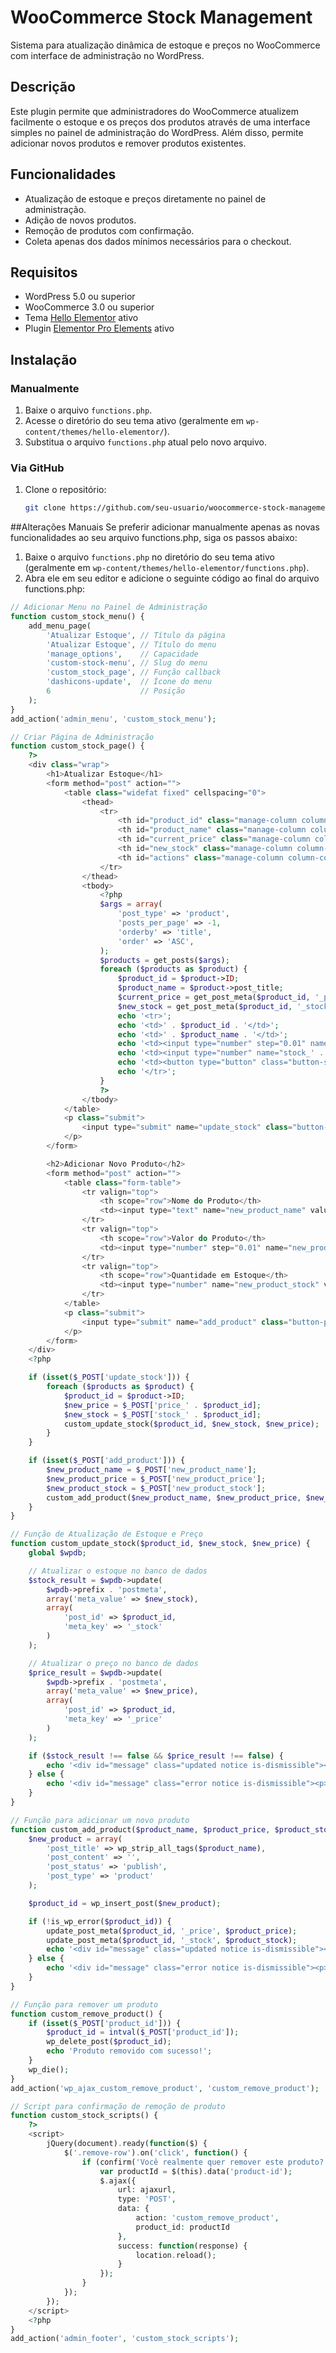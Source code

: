 # WooCommerce Stock Management

Sistema para atualização dinâmica de estoque e preços no WooCommerce com interface de administração no WordPress.

## Descrição

Este plugin permite que administradores do WooCommerce atualizem facilmente o estoque e os preços dos produtos através de uma interface simples no painel de administração do WordPress. Além disso, permite adicionar novos produtos e remover produtos existentes.

## Funcionalidades

- Atualização de estoque e preços diretamente no painel de administração.
- Adição de novos produtos.
- Remoção de produtos com confirmação.
- Coleta apenas dos dados mínimos necessários para o checkout.

## Requisitos

- WordPress 5.0 ou superior
- WooCommerce 3.0 ou superior
- Tema [Hello Elementor](https://elementor.com/hello-theme/) ativo
- Plugin [Elementor Pro Elements](https://github.com/ProElements/pro-elements) ativo

## Instalação

### Manualmente

1. Baixe o arquivo `functions.php`.
2. Acesse o diretório do seu tema ativo (geralmente em `wp-content/themes/hello-elementor/`).
3. Substitua o arquivo `functions.php` atual pelo novo arquivo.

### Via GitHub

1. Clone o repositório:
   ```bash
   git clone https://github.com/seu-usuario/woocommerce-stock-management.git

##Alterações Manuais
Se preferir adicionar manualmente apenas as novas funcionalidades ao seu arquivo functions.php, siga os passos abaixo:

1. Baixe o arquivo `functions.php` no diretório do seu tema ativo (geralmente em `wp-content/themes/hello-elementor/functions.php`).
2. Abra ele em seu editor e adicione o seguinte código ao final do arquivo functions.php:

```php
// Adicionar Menu no Painel de Administração
function custom_stock_menu() {
    add_menu_page(
        'Atualizar Estoque', // Título da página
        'Atualizar Estoque', // Título do menu
        'manage_options',    // Capacidade
        'custom-stock-menu', // Slug do menu
        'custom_stock_page', // Função callback
        'dashicons-update',  // Ícone do menu
        6                    // Posição
    );
}
add_action('admin_menu', 'custom_stock_menu');

// Criar Página de Administração
function custom_stock_page() {
    ?>
    <div class="wrap">
        <h1>Atualizar Estoque</h1>
        <form method="post" action="">
            <table class="widefat fixed" cellspacing="0">
                <thead>
                    <tr>
                        <th id="product_id" class="manage-column column-columnname" scope="col">ID do Produto</th>
                        <th id="product_name" class="manage-column column-columnname" scope="col">Nome do Produto</th>
                        <th id="current_price" class="manage-column column-columnname" scope="col">Valor Atual</th>
                        <th id="new_stock" class="manage-column column-columnname" scope="col">Quantidade em Estoque</th>
                        <th id="actions" class="manage-column column-columnname" scope="col">Ações</th>
                    </tr>
                </thead>
                <tbody>
                    <?php
                    $args = array(
                        'post_type' => 'product',
                        'posts_per_page' => -1,
                        'orderby' => 'title',
                        'order' => 'ASC',
                    );
                    $products = get_posts($args);
                    foreach ($products as $product) {
                        $product_id = $product->ID;
                        $product_name = $product->post_title;
                        $current_price = get_post_meta($product_id, '_price', true);
                        $new_stock = get_post_meta($product_id, '_stock', true);
                        echo '<tr>';
                        echo '<td>' . $product_id . '</td>';
                        echo '<td>' . $product_name . '</td>';
                        echo '<td><input type="number" step="0.01" name="price_' . $product_id . '" value="' . $current_price . '" /></td>';
                        echo '<td><input type="number" name="stock_' . $product_id . '" value="' . $new_stock . '" /></td>';
                        echo '<td><button type="button" class="button-secondary remove-row" data-product-id="' . $product_id . '">Remover</button></td>';
                        echo '</tr>';
                    }
                    ?>
                </tbody>
            </table>
            <p class="submit">
                <input type="submit" name="update_stock" class="button-primary" value="Atualizar Estoque" />
            </p>
        </form>

        <h2>Adicionar Novo Produto</h2>
        <form method="post" action="">
            <table class="form-table">
                <tr valign="top">
                    <th scope="row">Nome do Produto</th>
                    <td><input type="text" name="new_product_name" value="" /></td>
                </tr>
                <tr valign="top">
                    <th scope="row">Valor do Produto</th>
                    <td><input type="number" step="0.01" name="new_product_price" value="" /></td>
                </tr>
                <tr valign="top">
                    <th scope="row">Quantidade em Estoque</th>
                    <td><input type="number" name="new_product_stock" value="" /></td>
                </tr>
            </table>
            <p class="submit">
                <input type="submit" name="add_product" class="button-primary" value="Adicionar Produto" />
            </p>
        </form>
    </div>
    <?php

    if (isset($_POST['update_stock'])) {
        foreach ($products as $product) {
            $product_id = $product->ID;
            $new_price = $_POST['price_' . $product_id];
            $new_stock = $_POST['stock_' . $product_id];
            custom_update_stock($product_id, $new_stock, $new_price);
        }
    }

    if (isset($_POST['add_product'])) {
        $new_product_name = $_POST['new_product_name'];
        $new_product_price = $_POST['new_product_price'];
        $new_product_stock = $_POST['new_product_stock'];
        custom_add_product($new_product_name, $new_product_price, $new_product_stock);
    }
}

// Função de Atualização de Estoque e Preço
function custom_update_stock($product_id, $new_stock, $new_price) {
    global $wpdb;

    // Atualizar o estoque no banco de dados
    $stock_result = $wpdb->update(
        $wpdb->prefix . 'postmeta',
        array('meta_value' => $new_stock),
        array(
            'post_id' => $product_id,
            'meta_key' => '_stock'
        )
    );

    // Atualizar o preço no banco de dados
    $price_result = $wpdb->update(
        $wpdb->prefix . 'postmeta',
        array('meta_value' => $new_price),
        array(
            'post_id' => $product_id,
            'meta_key' => '_price'
        )
    );

    if ($stock_result !== false && $price_result !== false) {
        echo '<div id="message" class="updated notice is-dismissible"><p>Estoque e preço atualizados com sucesso!</p></div>';
    } else {
        echo '<div id="message" class="error notice is-dismissible"><p>Erro ao atualizar estoque ou preço.</p></div>';
    }
}

// Função para adicionar um novo produto
function custom_add_product($product_name, $product_price, $product_stock) {
    $new_product = array(
        'post_title' => wp_strip_all_tags($product_name),
        'post_content' => '',
        'post_status' => 'publish',
        'post_type' => 'product'
    );

    $product_id = wp_insert_post($new_product);

    if (!is_wp_error($product_id)) {
        update_post_meta($product_id, '_price', $product_price);
        update_post_meta($product_id, '_stock', $product_stock);
        echo '<div id="message" class="updated notice is-dismissible"><p>Produto adicionado com sucesso!</p></div>';
    } else {
        echo '<div id="message" class="error notice is-dismissible"><p>Erro ao adicionar produto.</p></div>';
    }
}

// Função para remover um produto
function custom_remove_product() {
    if (isset($_POST['product_id'])) {
        $product_id = intval($_POST['product_id']);
        wp_delete_post($product_id);
        echo 'Produto removido com sucesso!';
    }
    wp_die();
}
add_action('wp_ajax_custom_remove_product', 'custom_remove_product');

// Script para confirmação de remoção de produto
function custom_stock_scripts() {
    ?>
    <script>
        jQuery(document).ready(function($) {
            $('.remove-row').on('click', function() {
                if (confirm('Você realmente quer remover este produto?')) {
                    var productId = $(this).data('product-id');
                    $.ajax({
                        url: ajaxurl,
                        type: 'POST',
                        data: {
                            action: 'custom_remove_product',
                            product_id: productId
                        },
                        success: function(response) {
                            location.reload();
                        }
                    });
                }
            });
        });
    </script>
    <?php
}
add_action('admin_footer', 'custom_stock_scripts');
```

